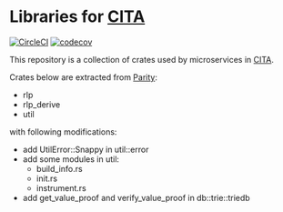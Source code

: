 # Libraries for [CITA](https://github.com/cryptape/cita)

[![CircleCI](https://circleci.com/gh/cryptape/cita-common/tree/develop.svg?style=svg)](https://circleci.com/gh/cryptape/cita-common/tree/develop)
[![codecov](https://codecov.io/gh/cryptape/cita-common/branch/develop/graph/badge.svg)](https://codecov.io/gh/cryptape/cita-common)

This repository is a collection of crates used by microservices in [CITA](https://github.com/cryptape/cita).

Crates below are extracted from [Parity](https://github.com/paritytech/parity):

- rlp
- rlp_derive
- util

with following modifications:

- add UtilError::Snappy in util::error
- add some modules in util:
    - build_info.rs
    - init.rs
    - instrument.rs
- add get_value_proof and verify_value_proof in db::trie::triedb
